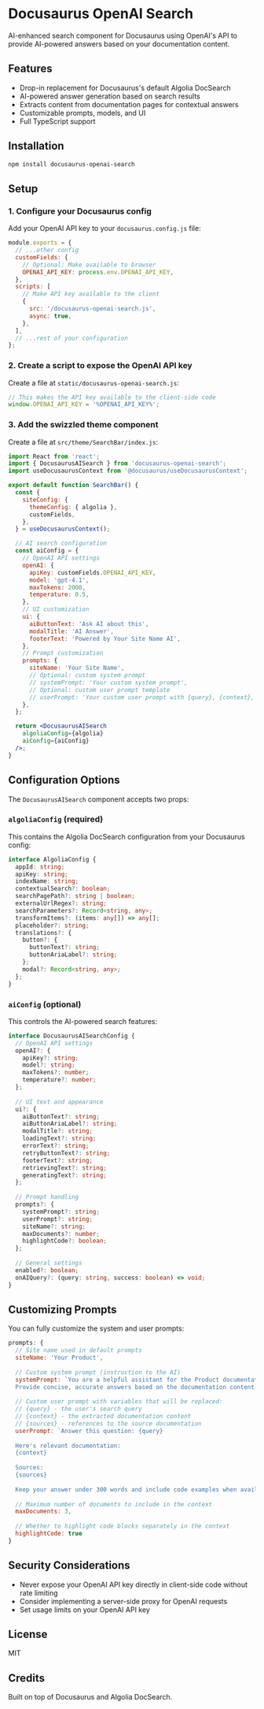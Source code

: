 # Docusaurus OpenAI Search

AI-enhanced search component for Docusaurus using OpenAI's API to provide AI-powered answers based on your documentation content.

## Features

- Drop-in replacement for Docusaurus's default Algolia DocSearch
- AI-powered answer generation based on search results
- Extracts content from documentation pages for contextual answers
- Customizable prompts, models, and UI
- Full TypeScript support

## Installation

```bash
npm install docusaurus-openai-search
```

## Setup

### 1. Configure your Docusaurus config

Add your OpenAI API key to your `docusaurus.config.js` file:

```js
module.exports = {
  // ...other config
  customFields: {
    // Optional: Make available to browser
    OPENAI_API_KEY: process.env.OPENAI_API_KEY,
  },
  scripts: [
    // Make API key available to the client
    {
      src: '/docusaurus-openai-search.js',
      async: true,
    },
  ],
  // ...rest of your configuration
};
```

### 2. Create a script to expose the OpenAI API key

Create a file at `static/docusaurus-openai-search.js`:

```js
// This makes the API key available to the client-side code
window.OPENAI_API_KEY = '%OPENAI_API_KEY%';
```

### 3. Add the swizzled theme component

Create a file at `src/theme/SearchBar/index.js`:

```jsx
import React from 'react';
import { DocusaurusAISearch } from 'docusaurus-openai-search';
import useDocusaurusContext from '@docusaurus/useDocusaurusContext';

export default function SearchBar() {
  const { 
    siteConfig: { 
      themeConfig: { algolia },
      customFields,
    },
  } = useDocusaurusContext();

  // AI search configuration
  const aiConfig = {
    // OpenAI API settings
    openAI: {
      apiKey: customFields.OPENAI_API_KEY,
      model: 'gpt-4.1',
      maxTokens: 2000,
      temperature: 0.5,
    },
    // UI customization
    ui: {
      aiButtonText: 'Ask AI about this',
      modalTitle: 'AI Answer',
      footerText: 'Powered by Your Site Name AI',
    },
    // Prompt customization
    prompts: {
      siteName: 'Your Site Name',
      // Optional: custom system prompt
      // systemPrompt: 'Your custom system prompt',
      // Optional: custom user prompt template
      // userPrompt: 'Your custom user prompt with {query}, {context}, and {sources} variables',
    },
  };

  return <DocusaurusAISearch 
    algoliaConfig={algolia} 
    aiConfig={aiConfig} 
  />;
}
```

## Configuration Options

The `DocusaurusAISearch` component accepts two props:

### `algoliaConfig` (required)

This contains the Algolia DocSearch configuration from your Docusaurus config:

```typescript
interface AlgoliaConfig {
  appId: string;
  apiKey: string;
  indexName: string;
  contextualSearch?: boolean;
  searchPagePath?: string | boolean;
  externalUrlRegex?: string;
  searchParameters?: Record<string, any>;
  transformItems?: (items: any[]) => any[];
  placeholder?: string;
  translations?: {
    button?: {
      buttonText?: string;
      buttonAriaLabel?: string;
    };
    modal?: Record<string, any>;
  };
}
```

### `aiConfig` (optional)

This controls the AI-powered search features:

```typescript
interface DocusaurusAISearchConfig {
  // OpenAI API settings
  openAI?: {
    apiKey?: string;
    model?: string;
    maxTokens?: number;
    temperature?: number;
  };
  
  // UI text and appearance
  ui?: {
    aiButtonText?: string;
    aiButtonAriaLabel?: string;
    modalTitle?: string;
    loadingText?: string;
    errorText?: string;
    retryButtonText?: string;
    footerText?: string;
    retrievingText?: string;
    generatingText?: string;
  };
  
  // Prompt handling
  prompts?: {
    systemPrompt?: string;
    userPrompt?: string;
    siteName?: string;
    maxDocuments?: number;
    highlightCode?: boolean;
  };
  
  // General settings
  enabled?: boolean;
  onAIQuery?: (query: string, success: boolean) => void;
}
```

## Customizing Prompts

You can fully customize the system and user prompts:

```js
prompts: {
  // Site name used in default prompts
  siteName: 'Your Product',
  
  // Custom system prompt (instruction to the AI)
  systemPrompt: `You are a helpful assistant for the Product documentation. 
  Provide concise, accurate answers based on the documentation content.`,
  
  // Custom user prompt with variables that will be replaced:
  // {query} - the user's search query
  // {context} - the extracted documentation content
  // {sources} - references to the source documentation
  userPrompt: `Answer this question: {query}
  
  Here's relevant documentation:
  {context}
  
  Sources:
  {sources}
  
  Keep your answer under 300 words and include code examples when available.`,
  
  // Maximum number of documents to include in the context
  maxDocuments: 3,
  
  // Whether to highlight code blocks separately in the context
  highlightCode: true
}
```

## Security Considerations

- Never expose your OpenAI API key directly in client-side code without rate limiting
- Consider implementing a server-side proxy for OpenAI requests
- Set usage limits on your OpenAI API key

## License

MIT

## Credits

Built on top of Docusaurus and Algolia DocSearch.
